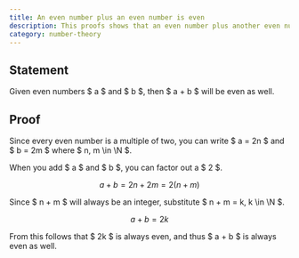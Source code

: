 ```yaml
---
title: An even number plus an even number is even
description: This proofs shows that an even number plus another even number will always be even.
category: number-theory
---
```


## Statement

Given even numbers $ a $ and $ b $, then $ a + b $ will be even as well.

## Proof

Since every even number is a multiple of two, you can write $ a = 2n $ and $ b = 2m $ where $ n, m \in \N $.

When you add $ a $ and $ b $, you can factor out a $ 2 $.

$$ a + b = 2n + 2m = 2(n + m) $$

Since $ n + m $ will always be an integer, substitute $ n + m = k, k \in \N $.

$$ a + b = 2k $$

From this follows that $ 2k $ is always even, and thus $ a + b $ is always even as well.
